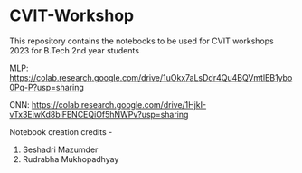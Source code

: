 # CVIT-Workshop
This repository contains the notebooks to be used for CVIT workshops 2023 for B.Tech 2nd year students

MLP: https://colab.research.google.com/drive/1uOkx7aLsDdr4Qu4BQVmtlEB1ybo0Pq-P?usp=sharing

CNN: https://colab.research.google.com/drive/1HjkI-vTx3EiwKd8blFENCEQiOf5hNWPv?usp=sharing

Notebook creation credits - 

1. Seshadri Mazumder 
2. Rudrabha Mukhopadhyay
